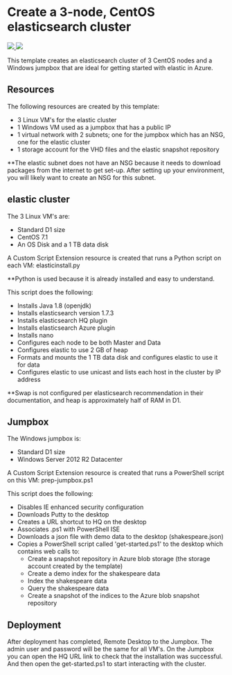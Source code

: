 # Create a 3-node, CentOS elasticsearch cluster


<a href="https://portal.azure.com/#create/Microsoft.Template/uri/https%3A%2F%2Fraw.githubusercontent.com%2Faz-cat%2Fazure-quickstart-templates%2Fmaster%2Felasticsearch-centos-3node%2Fazuredeploy.json" target="_blank">
    <img src="http://azuredeploy.net/deploybutton.png"/>
</a>
<a href="http://armviz.io/#/?load=https%3A%2F%2Fraw.githubusercontent.com%2Faz-cat%2Fazure-quickstart-templates%2Fmaster%2Felasticsearch-centos-3node%2Fazuredeploy.json" target="_blank">
    <img src="http://armviz.io/visualizebutton.png"/>
</a>

This template creates an elasticsearch cluster of 3 CentOS nodes and a Windows jumpbox that are ideal for getting started with elastic in Azure. 



## Resources

The following resources are created by this template:

- 3 Linux VM's for the elastic cluster 
- 1 Windows VM used as a jumpbox that has a public IP
- 1 virtual network with 2 subnets; one for the jumpbox which has an NSG, one for the elastic cluster
- 1 storage account for the VHD files and the elastic snapshot repository

**The elastic subnet does not have an NSG because it needs to download packages from the internet to get set-up. After setting up your environment, you will likely want to create an NSG for this subnet. 


## elastic cluster

The 3 Linux VM's are:

- Standard D1 size
- CentOS 7.1
- An OS Disk and a 1 TB data disk

A Custom Script Extension resource is created that runs a Python script on each VM: elasticinstall.py 

**Python is used because it is already installed and easy to understand. 

This script does the following:

- Installs Java 1.8 (openjdk)
- Installs elasticsearch version 1.7.3
- Installs elasticsearch HQ plugin
- Installs elasticsearch Azure plugin
- Installs nano
- Configures each node to be both Master and Data
- Configures elastic to use 2 GB of heap
- Formats and mounts the 1 TB data disk and configures elastic to use it for data
- Configures elastic to use unicast and lists each host in the cluster by IP address

**Swap is not configured per elasticsearch recommendation in their documentation, and heap is approximately half of RAM in D1.


## Jumpbox

The Windows jumpbox is:

- Standard D1 size
- Windows Server 2012 R2 Datacenter

A Custom Script Extension resource is created that runs a PowerShell script on this VM: prep-jumpbox.ps1 

This script does the following:

- Disables IE enhanced security configuration
- Downloads Putty to the desktop
- Creates a URL shortcut to HQ on the desktop
- Associates .ps1 with PowerShell ISE
- Downloads a json file with demo data to the desktop (shakespeare.json)
- Copies a PowerShell script called 'get-started.ps1' to the desktop which contains web calls to:
	- Create a snapshot repository in Azure blob storage (the storage account created by the template)
	- Create a demo index for the shakespeare data
	- Index the shakespeare data
	- Query the shakespeare data
	- Create a snapshot of the indices to the Azure blob snapshot repository


## Deployment

After deployment has completed, Remote Desktop to the Jumpbox. The admin user and password will be the same for all VM's. On the Jumpbox you can open the HQ URL link to check that the installation was successful. And then open the get-started.ps1 to start interacting with the cluster.  








